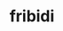 ---
title: "fribidi"
layout: cache
categories: [package, develop-2024-08-04]
meta: {"versions": ["1.0.12"], "compilers": ["oneapi@=2024.2.0"], "oss": ["ubuntu22.04"], "platforms": ["linux"], "targets": ["x86_64_v3"], "stacks": ["e4s-oneapi", "root"], "num_specs": 1, "num_specs_by_stack": {"root": 1, "e4s-oneapi": 1}}
spec_details: [{"hash": "rhmzdpp5z2oy3wdc7axodmxknqrpmab7", "compiler": "oneapi@=2024.2.0", "versions": ["1.0.12"], "os": "ubuntu22.04", "platform": "linux", "target": "x86_64_v3", "variants": ["build_system=autotools"], "stacks": ["root", "e4s-oneapi"], "size": "-", "tarball": "https://binaries.spack.io/releases/develop-2024-08-04/build_cache/linux-ubuntu22.04-x86_64_v3/oneapi-2024.2.0/fribidi-1.0.12/linux-ubuntu22.04-x86_64_v3-oneapi-2024.2.0-fribidi-1.0.12-rhmzdpp5z2oy3wdc7axodmxknqrpmab7.spack"}]
---